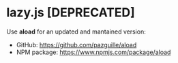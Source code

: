 # lazy.js [DEPRECATED]

Use **aload** for an updated and mantained version:

- GitHub: https://github.com/pazguille/aload
- NPM package: https://www.npmjs.com/package/aload
